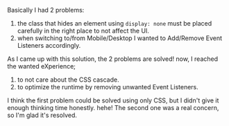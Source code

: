 Basically I had 2 problems:

1. the class that hides an element using `display: none` must be placed carefully in the right place to not affect the UI.
2. when switching to/from Mobile/Desktop I wanted to Add/Remove Event Listeners accordingly.

As I came up with this solution, the 2 problems are solved! now, I reached the wanted eXperience;

1. to not care about the CSS cascade.
2. to optimize the runtime by removing unwanted Event Listeners.

I think the first problem could be solved using only CSS, but I didn't give it enough thinking time honestly. hehe!
The second one was a real concern, so I'm glad it's resolved.
